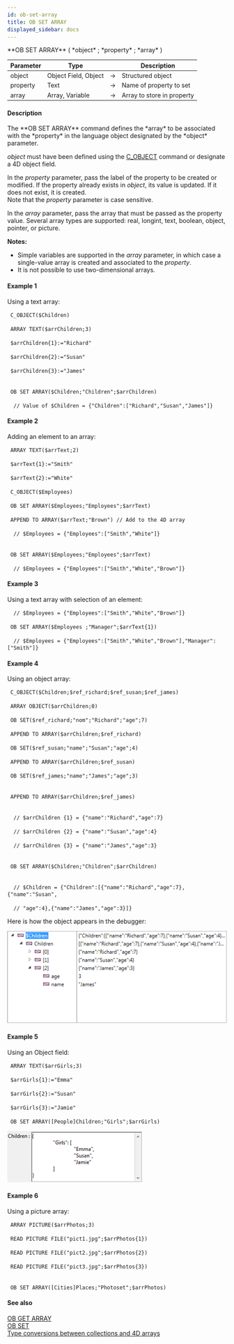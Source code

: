 ```yaml
---
id: ob-set-array
title: OB SET ARRAY
displayed_sidebar: docs
---
```


<!--REF #_command_.OB SET ARRAY.Syntax-->**OB SET ARRAY** ( *object* ; *property* ; *array* )<!-- END REF-->
<!--REF #_command_.OB SET ARRAY.Params-->
| Parameter | Type |  | Description |
| --- | --- | --- | --- |
| object | Object Field, Object | -> | Structured object |
| property | Text | -> | Name of property to set |
| array | Array, Variable | -> | Array to store in property |

<!-- END REF-->

#### Description 

<!--REF #_command_.OB SET ARRAY.Summary-->The **OB SET ARRAY** command defines the *array* to be associated with the *property* in the language object designated by the *object* parameter.<!-- END REF-->

*object* must have been defined using the [C\_OBJECT](c-object.md) command or designate a 4D object field.

In the *property* parameter, pass the label of the property to be created or modified. If the property already exists in *object*, its value is updated. If it does not exist, it is created.   
Note that the *property* parameter is case sensitive. 

In the *array* parameter, pass the array that must be passed as the property value. Several array types are supported: real, longint, text, boolean, object, pointer, or picture. 

**Notes:** 

* Simple variables are supported in the *array* parameter, in which case a single-value array is created and associated to the *property*.
* It is not possible to use two-dimensional arrays.

#### Example 1 

Using a text array:

```4d
 C_OBJECT($Children)

 ARRAY TEXT($arrChildren;3)

 $arrChildren{1}:="Richard"

 $arrChildren{2}:="Susan"

 $arrChildren{3}:="James"
 

 OB SET ARRAY($Children;"Children";$arrChildren)

  // Value of $Children = {"Children":["Richard","Susan","James"]}
```

#### Example 2 

Adding an element to an array:

```4d
 ARRAY TEXT($arrText;2)

 $arrText{1}:="Smith"

 $arrText{2}:="White"

 C_OBJECT($Employees)

 OB SET ARRAY($Employees;"Employees";$arrText)

 APPEND TO ARRAY($arrText;"Brown") // Add to the 4D array

  // $Employees = {"Employees":["Smith","White"]}
 

 OB SET ARRAY($Employees;"Employees";$arrText)

  // $Employees = {"Employees":["Smith","White","Brown"]}
```

#### Example 3 

Using a text array with selection of an element:

```4d
  // $Employees = {"Employees":["Smith","White","Brown"]}

 OB SET ARRAY($Employees ;"Manager";$arrText{1})

  // $Employees = {"Employees":["Smith","White","Brown"],"Manager":["Smith"]}
```

#### Example 4 

Using an object array:

```4d
 C_OBJECT($Children;$ref_richard;$ref_susan;$ref_james)

 ARRAY OBJECT($arrChildren;0)

 OB SET($ref_richard;"nom";"Richard";"age";7)

 APPEND TO ARRAY($arrChildren;$ref_richard)

 OB SET($ref_susan;"name";"Susan";"age";4)

 APPEND TO ARRAY($arrChildren;$ref_susan)

 OB SET($ref_james;"name";"James";"age";3)
 

 APPEND TO ARRAY($arrChildren;$ref_james)
 

  // $arrChildren {1} = {"name":"Richard","age":7}

  // $arrChildren {2} = {"name":"Susan","age":4}

  // $arrChildren {3} = {"name":"James","age":3}
 

 OB SET ARRAY($Children;"Children";$arrChildren)
 

  // $Children = {"Children":[{"name":"Richard","age":7},{"name":"Susan",

  // "age":4},{"name":"James","age":3}]}
```

Here is how the object appears in the debugger:

![](../assets/en/Commands/pict1211436.en.png)

#### Example 5 

Using an Object field:

```4d
 ARRAY TEXT($arrGirls;3)

 $arrGirls{1}:="Emma"

 $arrGirls{2}:="Susan"

 $arrGirls{3}:="Jamie"

 OB SET ARRAY([People]Children;"Girls";$arrGirls)
```

![](../assets/en/Commands/pict1899097.en.png)

#### Example 6 

Using a picture array:

```4d
 ARRAY PICTURE($arrPhotos;3)

 READ PICTURE FILE("pict1.jpg";$arrPhotos{1})

 READ PICTURE FILE("pict2.jpg";$arrPhotos{2})

 READ PICTURE FILE("pict3.jpg";$arrPhotos{3})
 

 OB SET ARRAY([Cities]Places;"Photoset";$arrPhotos)
```

#### See also 
[OB GET ARRAY](ob-get-array.md)  
[OB SET](ob-set.md)  
[Type conversions between collections and 4D arrays](../../4D/20-R6/Type-conversions-between-collections-and-4D-arrays.300-6958644.en.html)  